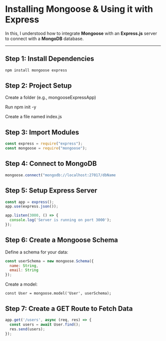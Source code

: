 #  Installing Mongoose & Using it with Express

In this, I understood how to integrate **Mongoose** with an **Express.js** server to connect with a **MongoDB** database.

---

##  Step 1: Install Dependencies

```bash
npm install mongoose express
```

##  Step 2: Project Setup

Create a folder (e.g., mongooseExpressApp)

Run npm init -y

Create a file named index.js

## Step 3: Import Modules
```js
const express = require("express");
const mongoose = require("mongoose");
```
## Step 4: Connect to MongoDB
```js
mongoose.connect("mongodb://localhost:27017/dbName
```

## Step 5: Setup Express Server
```js
const app = express();
app.use(express.json());

app.listen(3000, () => {
  console.log('Server is running on port 3000');
});
```

## Step 6: Create a Mongoose Schema
Define a schema for your data:

```js
const userSchema = new mongoose.Schema({
  name: String,
  email: String
});
```

Create a model:
```
const User = mongoose.model('User', userSchema);
```

## Step 7: Create a GET Route to Fetch Data
```js
app.get('/users', async (req, res) => {
  const users = await User.find();
  res.send(users);
});
```
